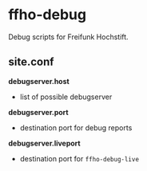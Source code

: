 ffho-debug
==========

Debug scripts for Freifunk Hochstift.

site.conf
---------

**debugserver.host**
- list of possible debugserver

**debugserver.port**
- destination port for debug reports

**debugserver.liveport**
- destination port for ``ffho-debug-live``
